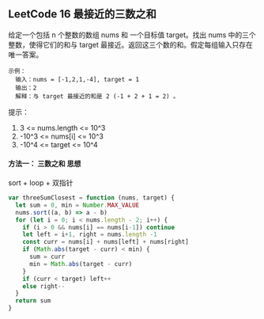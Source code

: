 <h2 id="1">LeetCode 16 最接近的三数之和</h2>
给定一个包括 n 个整数的数组 nums 和 一个目标值 target。找出 nums 中的三个整数，使得它们的和与 target 最接近。返回这三个数的和。假定每组输入只存在唯一答案。

    示例：
      输入：nums = [-1,2,1,-4], target = 1
      输出：2
      解释：与 target 最接近的和是 2 (-1 + 2 + 1 = 2) 。
 
提示：
1. 3 <= nums.length <= 10^3
2. -10^3 <= nums[i] <= 10^3
3. -10^4 <= target <= 10^4

#### 方法一： 三数之和 思想
sort + loop  + 双指针

```javascript
var threeSumClosest = function (nums, target) {
  let sum = 0, min = Number.MAX_VALUE
  nums.sort((a, b) => a - b)
  for (let i = 0; i < nums.length - 2; i++) {
    if (i > 0 && nums[i] == nums[i-1]) continue
    let left = i+1, right = nums.length -1
    const curr = nums[i] + nums[left] + nums[right]
    if (Math.abs(target - curr) < min) {
      sum = curr
      min = Math.abs(target - curr)
    }
    if (curr < target) left++
    else right--
  }
  return sum
}
```